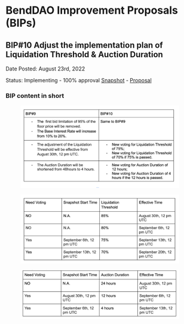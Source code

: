 # BendDAO Improvement Proposals (BIPs)

## BIP#10 Adjust the implementation plan of Liquidation Threshold & Auction Duration

Date Posted: August 23rd, 2022

Status: Implementing - 100% approval [Snapshot](https://snapshot.org/#/benddao.eth/proposal/0x1b53f3eee871d76e0e3ed5800ec731de466961bcf35c1644174e41a9d1045a9d) - [Proposal](https://governance.benddao.xyz/t/bip-10-adjust-the-implementation-plan-of-liquidation-threshold-auction-duration/137)

### BIP content in short



<figure><img src="../.gitbook/assets/image (8) (2).png" alt=""><figcaption></figcaption></figure>

<figure><img src="../.gitbook/assets/image (3).png" alt=""><figcaption></figcaption></figure>

<figure><img src="../.gitbook/assets/image (10).png" alt=""><figcaption></figcaption></figure>
